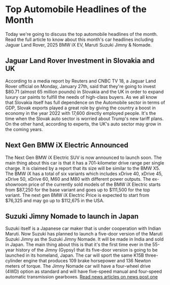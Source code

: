 
# Top Automobile Headlines of the Month

Today we're going to discuss the top automobile headlines of the month. Read the full article to know about this month's car headlines including Jaguar Land Rover, 2025 BMW iX EV, Maruti Suzuki Jimny & Nomade.

## Jaguar Land Rover Investment in Slovakia and UK

According to a media report by Reuters and CNBC TV 18, a Jaguar Land Rover official on Monday, January 27th, said that they're going to invest $80.71 (almost 65 million pounds) in Slovakia and the UK in order to expand luxury car paints to fulfill the needs of high-class buyers. As we all know that Slovakia itself has full dependence on the Automobile sector in terms of GDP, Slovak exports played a great role by giving the country a boost in economy in the year 2022 with 17,600 directly employed people. It's the time when the Slovak auto sector is worried about Trump's new tariff plans. On the other hand, according to experts, the UK's auto sector may grow in the coming years.

## Next Gen BMW iX Electric Announced

The Next Gen BMW iX Electric SUV is now announced to launch soon. The main thing about this car is that it has a 701-kilometer drive range per single charge. It is claimed by a report that its size will be similar to the BMW X5. The BMW iX has a total of six variants which includes xDrive 40, xDrive 45, xDrive 50, xDrive 60, M60 and M80 with different power outputs. The ex-showroom price of the currently sold models of the BMW iX Electric starts from $87,250 for the base variant and goes up to $111,500 for the top variant. The next gen BMW iX Electric Price is expected to start from $76,325 and may go up to $112,675 in the USA.

## Suzuki Jimny Nomade to launch in Japan

Suzuki itself is a Japanese car maker that is under cooperation with Indian Maruti. Now Suzuki has planned to launch a five-door version of the Maruti Suzuki Jimny as the Suzuki Jimny Nomade. It will be made in India and sold in Japan. The main thing about this is that it's the first time ever in the 55-year history of the Jimny (Gypsy) that its five-door version is going to be launched in its homeland, Japan. The car will sport the same K15B three-cylinder engine that produces 109 brake horsepower and 136 Newton meters of torque. The Jimny Nomade car will have a four-wheel drive (4WD) option as standard and will have five-speed manual and four-speed automatic transmission gearboxes.
[Read news articles on news post one](https://www.newspostone.co/?m=1)
